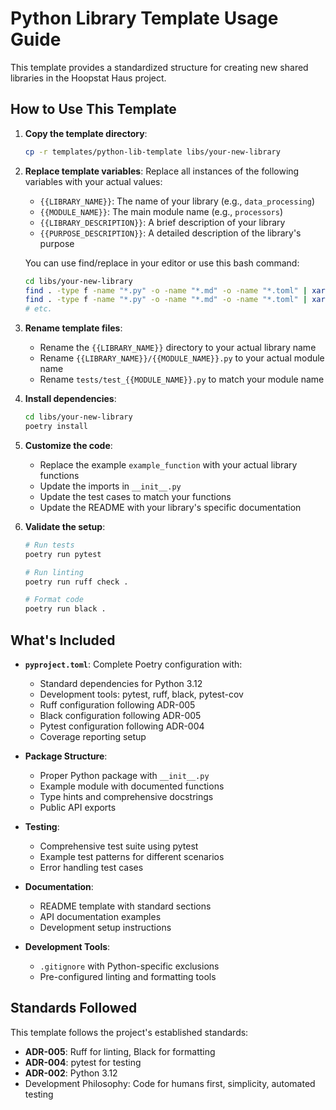 # Python Library Template Usage Guide

This template provides a standardized structure for creating new shared libraries in the Hoopstat Haus project.

## How to Use This Template

1. **Copy the template directory**:
   ```bash
   cp -r templates/python-lib-template libs/your-new-library
   ```

2. **Replace template variables**:
   Replace all instances of the following variables with your actual values:
   - `{{LIBRARY_NAME}}`: The name of your library (e.g., `data_processing`)
   - `{{MODULE_NAME}}`: The main module name (e.g., `processors`)
   - `{{LIBRARY_DESCRIPTION}}`: A brief description of your library
   - `{{PURPOSE_DESCRIPTION}}`: A detailed description of the library's purpose

   You can use find/replace in your editor or use this bash command:
   ```bash
   cd libs/your-new-library
   find . -type f -name "*.py" -o -name "*.md" -o -name "*.toml" | xargs sed -i 's/{{LIBRARY_NAME}}/your_library_name/g'
   find . -type f -name "*.py" -o -name "*.md" -o -name "*.toml" | xargs sed -i 's/{{MODULE_NAME}}/your_module_name/g'
   # etc.
   ```

3. **Rename template files**:
   - Rename the `{{LIBRARY_NAME}}` directory to your actual library name
   - Rename `{{LIBRARY_NAME}}/{{MODULE_NAME}}.py` to your actual module name
   - Rename `tests/test_{{MODULE_NAME}}.py` to match your module name

4. **Install dependencies**:
   ```bash
   cd libs/your-new-library
   poetry install
   ```

5. **Customize the code**:
   - Replace the example `example_function` with your actual library functions
   - Update the imports in `__init__.py`
   - Update the test cases to match your functions
   - Update the README with your library's specific documentation

6. **Validate the setup**:
   ```bash
   # Run tests
   poetry run pytest
   
   # Run linting
   poetry run ruff check .
   
   # Format code
   poetry run black .
   ```

## What's Included

- **`pyproject.toml`**: Complete Poetry configuration with:
  - Standard dependencies for Python 3.12
  - Development tools: pytest, ruff, black, pytest-cov
  - Ruff configuration following ADR-005
  - Black configuration following ADR-005
  - Pytest configuration following ADR-004
  - Coverage reporting setup

- **Package Structure**:
  - Proper Python package with `__init__.py`
  - Example module with documented functions
  - Type hints and comprehensive docstrings
  - Public API exports

- **Testing**:
  - Comprehensive test suite using pytest
  - Example test patterns for different scenarios
  - Error handling test cases

- **Documentation**:
  - README template with standard sections
  - API documentation examples
  - Development setup instructions

- **Development Tools**:
  - `.gitignore` with Python-specific exclusions
  - Pre-configured linting and formatting tools

## Standards Followed

This template follows the project's established standards:
- **ADR-005**: Ruff for linting, Black for formatting
- **ADR-004**: pytest for testing
- **ADR-002**: Python 3.12
- Development Philosophy: Code for humans first, simplicity, automated testing